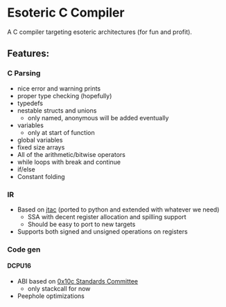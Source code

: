 # Esoteric C Compiler

A C compiler targeting esoteric architectures (for fun and profit).

## Features:
### C Parsing
* nice error and warning prints
* proper type checking (hopefully)
* typedefs
* nestable structs and unions
    * only named, anonymous will be added eventually
* variables 
    * only at start of function
* global variables
* fixed size arrays
* All of the arithmetic/bitwise operators
* while loops with break and continue
* if/else
* Constant folding

### IR
* Based on [jtac](https://github.com/BizarreCake/jcc) (ported to python and extended with whatever we need)
    * SSA with decent register allocation and spilling support
    * Should be easy to port to new targets
* Supports both signed and unsigned operations on registers

### Code gen
#### DCPU16
* ABI based on [0x10c Standards Committee](https://github.com/0x10cStandardsCommittee/0x10c-Standards/blob/master/ABI/ABI%20draft%202.txt)
    * only stackcall for now
* Peephole optimizations
